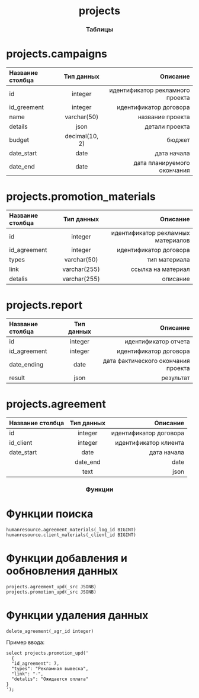<h1 align="center">projects<a href="https://daniilshat.ru/" target="_blank"></a> 
<h3 align="center">Таблицы</h3>

  
# projects.campaigns


| Название столбца | Тип данных |Описание  |
| :---         |     :---:      |          ---: |
|id     |     integer     |   идентификатор рекламного проекта|
 |   id_greement| integer      |  идентификатор договора|
 |   name      |  varchar(50)  | название проекта |
   | details   |  json          |детали проекта |
   | budget     | decimal(10, 2)| бюджет |
   | date_start | date          | дата начала |
   | date_end   | date          | дата планируемого окончания|
   
  
# projects.promotion_materials


| Название столбца | Тип данных |Описание  |
| :---         |     :---:      |          ---: |
|   id         |    integer     | идентификатор рекламных материалов  |  
 |   id_agreement|   integer   |   идентификатор договора  |  
  |    types       |   varchar(50) |  тип материала |  
  |    link        |   varchar(255) | ссылка на материал |  
  |    detalis     |   varchar(255)| описание |  

# projects.report


| Название столбца | Тип данных |Описание  |
| :---         |     :---:      |          ---: |
|   id         |    integer     | идентификатор отчета  |  
  |  id_agreement| integer| идентификатор договора|
  |  date_ending|  date  | дата фактического окончания проекта |
 |   result   |    json  |  результат |



#  projects.agreement


| Название столбца | Тип данных |Описание  |
| :---         |     :---:      |          ---: |
   | id   |      integer| идентификатор договора|
   | id_client | integer | идентификатор клиента |
   | date_start| date   | дата начала|
    |date_end  | date   | дата планируемого окончания|
    |text   |    json  | текст договора |

    
<h3 align="center">Функции</h3>

# Функции поиска 
```
humanresource.agreement_materials(_log_id BIGINT)
humanresource.client_materials(_client_id BIGINT)

```
# Функции добавления и ообновления данных 
```
projects.agreement_upd(_src JSONB)
projects.promotion_upd(_src JSONB)

```

# Функции удаления данных
```
delete_agreement(_agr_id integer)
```

Пример ввода: 
```
select projects.promotion_upd('
  {
  "id_agreement": 7,
  "types": "Рекламная вывеска",
  "link": "-",
  "detalis": "Ожидается оплата"
}
');
```
